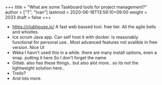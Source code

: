 +++
title = "What are some Taskboard tools for project management?"
author = ["T", "Ivan"]
lastmod = 2020-06-18T13:59:10+09:00
weight = 2033
draft = false
+++

-   <https://clubhouse.io/>
    A fast web bassed tool. free tier. All the agile bells and
    whistles.
-   Ice scrum
    Java app. Can self host it with docker. Is reasonably functional
    for personal use.. Most advanced features not avalible in free
    version. Nice UI
-   Weka
    I havn't used this in a while. there are many install options,
    even a snap. putting it here So I don't forget the name
-   Gitlab. also has these things.. but also alot more.. so its not
    the lightweight solution here..
-   Trello?
-   And lots more.
